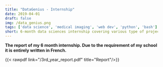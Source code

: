 ```yaml
---
title: "DataGenius - Internship"
date: 2019-04-01
draft: false
img: /data_genius.png
tags: ['data science', 'medical imaging', 'web dev', 'python', 'bash']
short: 6-month data sciences internship covering various type of projects from Business Intelligence to theoretical Machine Learning (Spiking Neural Networks) for customers
---
```


**The report of my 6 month internship. Due to the requirement of my school it is entirely written in French.**

{{< rawpdf link="/3rd_year_report.pdf" title="Report"/>}}
